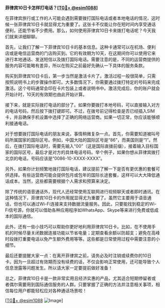**菲律宾10日卡怎样打电话？[[TG💪+ @esim1088](https://t.me/s/esim1088)]**

在菲律宾旅行或工作的人可能会遇到需要拨打国际电话或者本地电话的情况，这时候一张菲律宾10日卡就显得尤为重要了。这张卡不仅能让你在短时间内享受通话便利，还能节省不少费用。那么，如何使用菲律宾10日卡来拨打电话呢？今天我们就来详细聊聊。

首先，让我们了解一下菲律宾10日卡的基本信息。这种卡通常可以在机场、便利店或是电信运营商的门店购买到。它的有效期为10天，在这期间你可以使用它来进行本地通话、发送短信以及拨打国际电话。需要注意的是，不同的运营商提供的服务内容可能略有差异，所以在购买之前最好先确认一下具体的服务条款。

购买到菲律宾10日卡后，第一步当然是激活卡片了。激活过程一般很简单，只需按照说明书上的步骤操作即可。大多数情况下，你需要通过拨打特定的号码来完成激活。这个号码通常会印在卡片包装上或者说明书中。激活完成后，你的账户就会开始计时，10天的有效期也由此开始计算。

接下来，就是实际拨打电话的部分了。如果你要拨打本地号码，可以直接输入对方的电话号码，然后按下拨打键即可。不过，在拨号前记得检查是否已经插入SIM卡，并且确保手机设置中选择了正确的网络运营商。如果一切正常，你应该能够顺利接通电话。

对于想要拨打国际电话的朋友来说，事情稍微复杂一点。首先，你需要知道被叫号码所属国家的国际区号。例如，中国大陆的国际区号是“86”，而美国则是“1”。然后，在拨打国际电话时，需要先输入“00”（这是国际直拨前缀），接着输入目标国家的国际区号，最后才是对方的具体电话号码。举个例子，如果你想从菲律宾拨打北京的电话，号码应该是“0086-10-XXXX-XXXX”。

另外，如果你计划频繁地拨打国际电话，建议提前了解一下是否有更优惠的套餐可供选择。有些运营商可能会提供包月或包年的国际长途套餐，这样可以大大降低通话成本。当然，这些都需要根据个人需求和预算来决定。

除了传统的语音通话外，现代人还经常使用互联网进行视频聊天或者即时通讯。在这种情况下，菲律宾10日卡的作用就显得尤为重要了。虽然它主要用于语音通话，但也可以通过Wi-Fi连接来支持数据流量服务。因此，只要能找到稳定的Wi-Fi信号源，你就可以借助各种应用程序如WhatsApp、Skype等来进行免费或低成本的国际通信。

此外，还有一些小技巧可以帮助你更好地利用菲律宾10日卡。比如，在不使用手机的时候尽量关闭数据连接功能以节省电量；定期查看余额以防超支；避免在高峰时段拨打重要电话以免产生额外费用等等。这些都是日常使用过程中需要注意的小细节。

最后还要提醒大家一点：在离开菲律宾之前，请务必及时注销或续费你的10日卡。因为一旦超过有效期而没有续费的话，不仅会影响正常使用，还可能导致个人信息泄露等问题发生。所以请大家一定要提前做好准备！

总之，菲律宾10日卡是一款非常实用且经济实惠的产品，尤其适合短期停留者或者偶尔需要用到国际通信服务的人群。只要掌握了正确的方法并注意相关事项，相信每位用户都能轻松应对各种通话场景啦！

[[TG💪+ @esim1088](https://t.me/s/esim1088) ![Image](https://i.postimg.cc/4NQfJmqS/Snipaste-2025-05-13-00-14-12.png)]